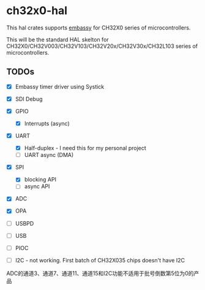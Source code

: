 # ch32x0-hal

This hal crates supports [embassy](https://github.com/embassy-rs/embassy) for CH32X0 series of microcontrollers.

This will be the standard HAL skelton for CH32X0/CH32V003/CH32V103/CH32V20x/CH32V30x/CH32L103 series of microcontrollers.

## TODOs

- [x] Embassy timer driver using Systick
- [x] SDI Debug
- [x] GPIO
  - [x] Interrupts (async)
- [x] UART
  - [x] Half-duplex - I need this for my personal project
  - [ ] UART async (DMA)
- [x] SPI
  - [x] blocking API
  - [ ] async API
- [x] ADC
- [x] OPA
- [ ] USBPD
- [ ] USB
- [ ] PIOC
- [ ] I2C - not working. First batch of CH32X035 chips doesn't have I2C


ADC的通道3、通道7、通道11、通道15和I2C功能不适用于批号倒数第5位为0的产品

